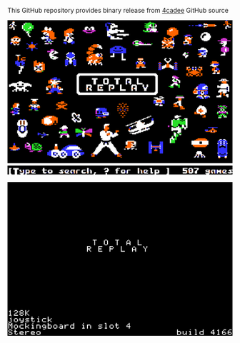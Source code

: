 This GitHub repository provides binary release from [4cadee](https://github.com/a2-4am/4cade) GitHub source

![Total Replay Cover Image](https://github.com/appleiifanclub/a2-4am_4cade_bin/blob/ee598376016a196149e718b9f0276fdbca9d4cf0/image/Total%20Replay%20cover.png?raw=true)

![Total Replay build 4166](https://github.com/appleiifanclub/a2-4am_4cade_bin/blob/4757b6f40642fa720fe68c36502354cbac1b27ae/image/Total%20Replay%20build%204166.png?raw=true)
